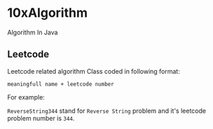 # 10xAlgorithm

Algorithm In Java

## Leetcode

Leetcode related algorithm Class coded in following format:

`meaningfull name + leetcode number`

For example:

`ReverseString344` stand for `Reverse String` problem and it's leetcode problem number is `344`.

